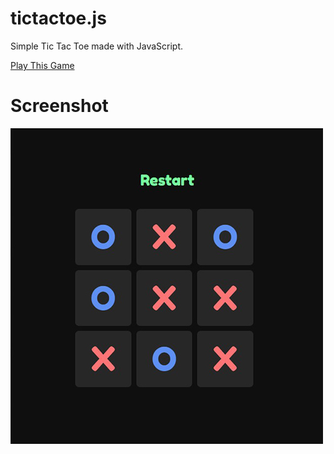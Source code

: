 # tictactoe.js
Simple Tic Tac Toe made with JavaScript.

[Play This Game](https://d33kshant.github.io/tictactoe.js/)

# Screenshot
![Screenshot](screenshot.jpg)
